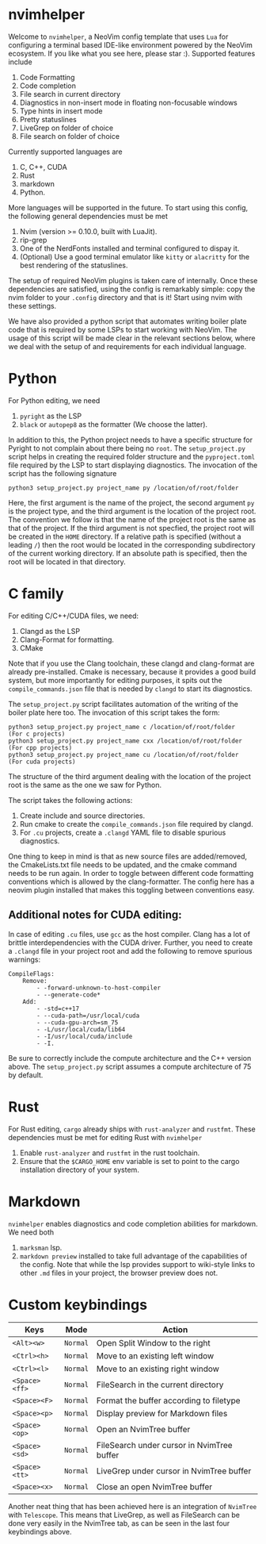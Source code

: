 # nvimhelper
Welcome to `nvimhelper`, a NeoVim config template that uses `Lua` for configuring a terminal based IDE-like environment powered by the NeoVim ecosystem. If you like what you see here, please star :). Supported features include 

1. Code Formatting 
2. Code completion 
3. File search in current directory
4. Diagnostics in non-insert mode in floating non-focusable windows
5. Type hints in insert mode
6. Pretty statuslines
7. LiveGrep on folder of choice 
8. File search on folder of choice 

Currently supported languages are 

1. C, C++, CUDA
2. Rust 
3. markdown
4. Python.

More languages will be supported in the future. To start using this config, the following general dependencies must be met 

1. Nvim (version >= 0.10.0, built with LuaJit).
2. rip-grep
3. One of the NerdFonts installed and terminal configured to dispay it.
4. (Optional) Use a good terminal emulator like `kitty` or `alacritty` for the best rendering of the statuslines.

The setup of required NeoVim plugins is taken care of internally. Once these dependencies are satisfied, using the config is remarkably simple: copy the nvim folder to your `.config` directory and that is it! Start using nvim with these settings. 

We have also provided a python script that automates writing boiler plate code that is required by some LSPs to start working with NeoVim. The usage of this script will be made clear in the relevant sections below, where we deal with the setup of and requirements for each individual language.

# Python 
For Python editing, we need 

1. `pyright` as the LSP 
2. `black` or `autopep8` as the formatter (We choose the latter).

In addition to this, the Python project needs to have a specific structure for Pyright to not complain about there being no `root`. The `setup_project.py` script helps in creating the required folder structure and the `pyproject.toml` file required by the LSP to start displaying diagnostics. The invocation of the script has the following signature
```
python3 setup_project.py project_name py /location/of/root/folder 
```
Here, the first argument is the name of the project, the second argument `py` is the project type, and the third argument is the location of the project root. The convention we follow is that the name of the project root is the same as that of the project. If the third argument is not specfied, the project root will be created in the `HOME` directory. If a relative path is specified (without a leading `/`) then the root would be located in the corresponding subdirectory of the current working directory. If an absolute path is specified, then the root will be located in that directory. 

# C family

For editing C/C++/CUDA files, we need:

1. Clangd as the LSP
2. Clang-Format for formatting.
3. CMake 

Note that if you use the Clang toolchain, these clangd and clang-format are already pre-installed. Cmake is necessary, because it provides a good build system, but more importantly for editing purposes, it spits out the `compile_commands.json` file that is needed by `clangd` to start its diagnostics.

The `setup_project.py` script facilitates automation of the writing of the boiler plate here too. The invocation of this script takes the form:

```
python3 setup_project.py project_name c /location/of/root/folder    (For c projects) 
python3 setup_project.py project_name cxx /location/of/root/folder  (For cpp projects) 
python3 setup_project.py project_name cu /location/of/root/folder   (For cuda projects)
```
The structure of the third argument dealing with the location of the project root is the same as the one we saw for Python.

The script takes the following actions:

1. Create include and source directories.
2. Run cmake to create the `compile_commands.json` file required by clangd.
3. For `.cu` projects, create a `.clangd` YAML file to disable spurious diagnostics.

One thing to keep in mind is that as new source files are added/removed, the CmakeLists.txt file needs to be updated, and the cmake command needs to be run again. In order to toggle between different code formatting conventions which is allowed by the clang-formatter. The config here has a neovim plugin installed that makes this toggling between conventions easy.

## Additional notes for CUDA editing:

In case of editing `.cu` files, use `gcc` as the host compiler. Clang has a lot of brittle interdependencies with the CUDA driver. Further, you need to create a `.clangd` file in your project root and add the following to remove spurious warnings:
```
CompileFlags:
    Remove:
        - -forward-unknown-to-host-compiler
        - --generate-code*
    Add:
        - -std=c++17
        - --cuda-path=/usr/local/cuda 
        - --cuda-gpu-arch=sm_75
        - -L/usr/local/cuda/lib64
        - -I/usr/local/cuda/include
        - -I.
```

Be sure to correctly include the compute architecture and the C++ version above. The `setup_project.py` script assumes a compute architecture of 75 by default.

# Rust 

For Rust editing, `cargo` already ships with `rust-analyzer` and `rustfmt`. These dependencies must be met for editing Rust with `nvimhelper`

1. Enable `rust-analyzer` and `rustfmt` in the rust toolchain. 
2. Ensure that the `$CARGO_HOME` env variable is set to point to the cargo installation directory of your system.

# Markdown
`nvimhelper` enables diagnostics and code completion abilities for markdown. We need both
1. `marksman` lsp. 
2. `markdown preview`
installed to take full advantage of the capabilities of the config. Note that while the lsp provides support to wiki-style links to other `.md` files in your project, the browser preview does not. 

# Custom keybindings

|   Keys    |     Mode  |Action               |
|-----------|----------|---------------------|
|`<Alt><w>`|`Normal`|Open Split Window to the right |   
|`<Ctrl><h>`|`Normal`|Move to an existing left window|
|`<Ctrl><l>`|`Normal`|Move to an existing right window |
|`<Space><ff>`|`Normal`|FileSearch in the current directory|
|`<Space><F>`|`Normal`|Format the buffer according to filetype|
|`<Space><p>`|`Normal`|Display preview for Markdown files|
|`<Space><op>`|`Normal`|Open an NvimTree buffer|
|`<Space><sd>`|`Normal`|FileSearch under cursor in NvimTree buffer|
|`<Space><tt>`|`Normal`|LiveGrep under cursor in NvimTree buffer|
|`<Space><x>`|`Normal`|Close an open NvimTree buffer|

Another neat thing that has been achieved here is an integration of `NvimTree` with `Telescope`. This means that LiveGrep, as well as FileSearch can be done very easily in the NvimTree tab, as can be seen in the last four keybindings above. 
